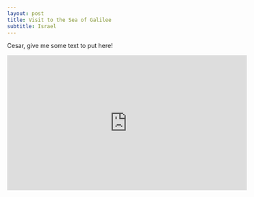 ```yaml
---
layout: post
title: Visit to the Sea of Galilee
subtitle: Israel
---
```


Cesar, give me some text to put here!

<iframe width="560" height="315" src="https://www.youtube.com/embed/izGpAaEBT6k" frameborder="0" allow="autoplay; encrypted-media" allowfullscreen></iframe>
